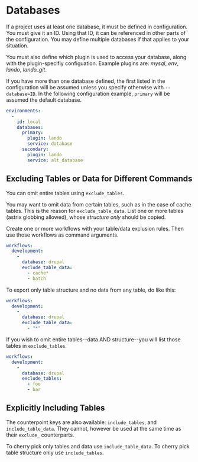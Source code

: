 <!--
id: databases
tags: ''
-->

# Databases

If a project uses at least one database, it must be defined in configuration. You must give it an ID. Using that ID, it can be referenced in other parts of the configuration. You may define multiple databases if that applies to your situation.

You must also define which plugin is used to access your database, along with the plugin-specifiy configuation. Example plugins are: _mysql_, _env_, _lando_, _lando_git_.

If you have more than one database defined, the first listed in the configuration will be assumed unless you specify otherwise with `--database=ID`. In the following configuration example, `primary` will be assumed the default database.

```yaml
environments:
  -
    id: local
    databases:
      primary:
        plugin: lando
        service: database
      secondary:
        plugin: lando
        service: alt_database
```

## Excluding Tables or Data for Different Commands

You can omit entire tables using `exclude_tables`.

You may want to omit data from certain tables, such as in the case of cache tables. This is the reason for `exclude_table_data`. List one or more tables (astrix globbing allowed), whose _structure only_ should be copied.

Create one or more workflows with your table/data exclusion rules. Then use those workflows as command arguments.

```yaml
workflows:
  development:
    -
      database: drupal
      exclude_table_data:
        - cache*
        - batch
```

To export only table structure and no data from any table, do like this:

```yaml
workflows:
  development:
    -
      database: drupal
      exclude_table_data:
        - "*"
```

If you wish to omit entire tables--data AND structure--you will list those tables in `exclude_tables`.

```yaml
workflows:
  development:
    -
      database: drupal
      exclude_tables:
        - foo
        - bar
```

## Explicitly Including Tables

The counterpoint keys are also available: `include_tables`, and `include_table_data`. They cannot, however be used at the same time as their `exclude_` counterparts.

To cherry pick only tables and data use `include_table_data`.
To cherry pick table structure only use `include_tables`.


